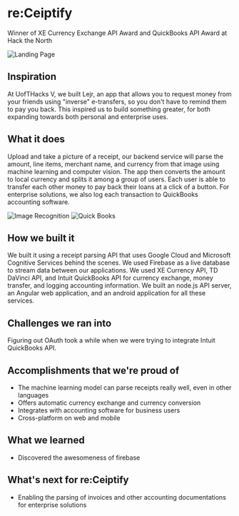 # re:Ceiptify

Winner of XE Currency Exchange API Award and QuickBooks API Award at Hack the North

![Landing Page](https://challengepost-s3-challengepost.netdna-ssl.com/photos/production/software_photos/000/680/767/datas/gallery.jpg)


## Inspiration
At UofTHacks V, we built Lejr, an app that allows you to request money from your friends using "inverse" e-transfers, so you don't have to remind them to pay you back. This inspired us to build something greater, for both expanding towards both personal and enterprise uses.

## What it does
Upload and take a picture of a receipt, our backend service will parse the amount, line items, merchant name, and currency from that image using machine learning and computer vision. The app then converts the amount to local currency and splits it among a group of users. Each user is able to transfer each other money to pay back their loans at a click of a button. For enterprise solutions, we also log each transaction to QuickBooks accounting software.

![Image Recognition](https://challengepost-s3-challengepost.netdna-ssl.com/photos/production/software_photos/000/680/768/datas/gallery.jpg)
![Quick Books](https://challengepost-s3-challengepost.netdna-ssl.com/photos/production/software_photos/000/680/766/datas/gallery.jpg)

## How we built it
We built it using a receipt parsing API that uses Google Cloud and Microsoft Cognitive Services behind the scenes. We used Firebase as a live database to stream data between our applications. We used XE Currency API, TD DaVinci API, and Intuit QuickBooks API for currency exchange, money transfer, and logging accounting information. We built an node.js API server, an Angular web application, and an android application for all these services.

## Challenges we ran into
Figuring out OAuth took a while when we were trying to integrate Intuit QuickBooks API.

## Accomplishments that we're proud of
- The machine learning model can parse receipts really well, even in other languages
- Offers automatic currency exchange and currency conversion
- Integrates with accounting software for business users
- Cross-platform on web and mobile

## What we learned
- Discovered the awesomeness of firebase

## What's next for re:Ceiptify
- Enabling the parsing of invoices and other accounting documentations for enterprise solutions
